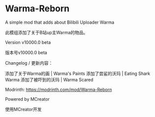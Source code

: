# Warma-Reborn
A simple mod that adds about Bilibili Uploader Warma

此模组添加了关于B站up主Warma的物品。

Version v10000.0 beta

版本号v10000.0 beta

Changelog / 更新内容：

添加了关于Warma的画 | Warma's Paints
添加了尝鲨的沃玛 | Eating Shark Warma
添加了被吓到的沃玛 | Warma Scared

Modrinth: https://modrinth.com/mod/Warma-Reborn

Powered by MCreator

使用MCreator开发
